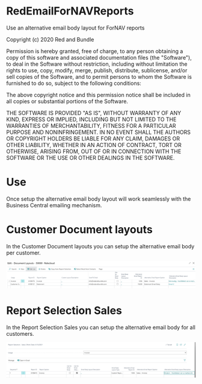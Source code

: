 # RedEmailForNAVReports

Use an alternative email body layout for ForNAV reports

Copyright (c) 2020 Red and Bundle

Permission is hereby granted, free of charge, to any person obtaining a copy
of this software and associated documentation files (the "Software"), to deal
in the Software without restriction, including without limitation the rights
to use, copy, modify, merge, publish, distribute, sublicense, and/or sell
copies of the Software, and to permit persons to whom the Software is
furnished to do so, subject to the following conditions:

The above copyright notice and this permission notice shall be included in all
copies or substantial portions of the Software.

THE SOFTWARE IS PROVIDED "AS IS", WITHOUT WARRANTY OF ANY KIND, EXPRESS OR
IMPLIED, INCLUDING BUT NOT LIMITED TO THE WARRANTIES OF MERCHANTABILITY,
FITNESS FOR A PARTICULAR PURPOSE AND NONINFRINGEMENT. IN NO EVENT SHALL THE
AUTHORS OR COPYRIGHT HOLDERS BE LIABLE FOR ANY CLAIM, DAMAGES OR OTHER
LIABILITY, WHETHER IN AN ACTION OF CONTRACT, TORT OR OTHERWISE, ARISING FROM,
OUT OF OR IN CONNECTION WITH THE SOFTWARE OR THE USE OR OTHER DEALINGS IN THE
SOFTWARE.


# Use

Once setup the alternative email body layout will work seamlessly with the Business Central emailing mechanism.
# Customer Document layouts
In the Customer Document layouts you can setup the alternative email body per customer.

![Customer Document layouts](.\Images/Setup%20Customer%20Document%20Layouts.png)


# Report Selection Sales
In the Report Selection Sales you can setup the alternative email body for all customers.

![Report Selection Sales](.\Images/Setup%20Report%20Selection%20Sales.png)